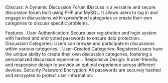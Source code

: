 iDiscuss: A Dynamic Discussion Forum
iDiscuss is a versatile and secure discussion forum built using PHP and MySQL. It allows users to log in and engage in discussions within predefined categories or create their own categories to discuss specific problems.

Features
. User Authentication: Secure user registration and login system with hashed and encrypted passwords to ensure data protection.
. Discussion Categories: Users can browse and participate in discussions within various categories.
. User-Created Categories: Registered users have the unique ability to create their own discussion categories, fostering a personalized discussion experience.
. Responsive Design: A user-friendly and responsive design to provide an optimal experience across different devices.
Security
Password Encryption: All passwords are securely hashed and encrypted to protect user information.
